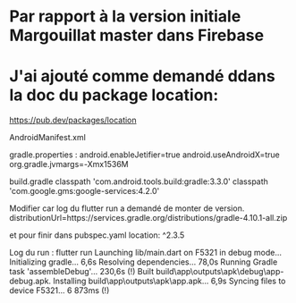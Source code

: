 # Par rapport à la version initiale Margouillat master dans Firebase
# J'ai ajouté comme demandé ddans la doc du package location:

https://pub.dev/packages/location

AndroidManifest.xml
<uses-permission android:name="android.permission.ACCESS_FINE_LOCATION" />

gradle.properties :
android.enableJetifier=true
android.useAndroidX=true
org.gradle.jvmargs=-Xmx1536M

build.gradle
classpath 'com.android.tools.build:gradle:3.3.0'
classpath 'com.google.gms:google-services:4.2.0'

Modifier car log du flutter run a demandé de monter de version.
distributionUrl=https\://services.gradle.org/distributions/gradle-4.10.1-all.zip

et pour finir dans pubspec.yaml
location: ^2.3.5

Log du run :
 flutter run
Launching lib/main.dart on F5321 in debug mode...
Initializing gradle...                                              6,6s
Resolving dependencies...                                          78,0s
Running Gradle task 'assembleDebug'...                            230,6s (!)
Built build\app\outputs\apk\debug\app-debug.apk.
Installing build\app\outputs\apk\app.apk...                         6,9s
Syncing files to device F5321...                                 6 873ms (!)

